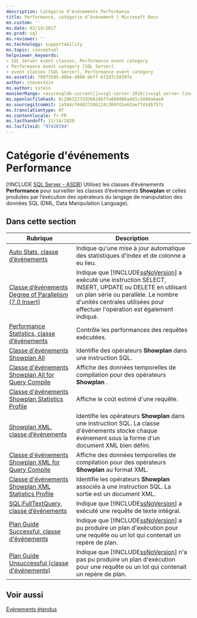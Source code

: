 ```yaml
---
description: Catégorie d'événements Performance
title: Performance, catégorie d’événement | Microsoft Docs
ms.custom: ''
ms.date: 03/14/2017
ms.prod: sql
ms.reviewer: ''
ms.technology: supportability
ms.topic: conceptual
helpviewer_keywords:
- SQL Server event classes, Performance event category
- Performance event category [SQL Server]
- event classes [SQL Server], Performance event category
ms.assetid: 708f3585-d8be-4980-bbff-672d7c59397e
author: stevestein
ms.author: sstein
monikerRange: =azuresqldb-current||>=sql-server-2016||>=sql-server-linux-2017||=azuresqldb-mi-current
ms.openlocfilehash: 0c20b32272d36824bffa066806add1c5860a6ae8
ms.sourcegitcommit: 1a544cf4dd2720b124c3697d1e62ae7741db757c
ms.translationtype: HT
ms.contentlocale: fr-FR
ms.lasthandoff: 12/14/2020
ms.locfileid: "97420194"
---
```

# <a name="performance-event-category"></a>Catégorie d'événements Performance
[!INCLUDE [SQL Server - ASDB](../../includes/applies-to-version/sql-asdb.md)]
  Utilisez les classes d’événements **Performance** pour surveiller les classes d’événements **Showplan** et celles produites par l’exécution des opérateurs du langage de manipulation des données SQL (DML, Data Manipulation Language).  
  
## <a name="in-this-section"></a>Dans cette section  
  
|Rubrique|Description|  
|-----------|-----------------|  
|[Auto Stats, classe d’événements](../../relational-databases/event-classes/auto-stats-event-class.md)|Indique qu'une mise à jour automatique des statistiques d'index et de colonne a eu lieu.|  
|[Classe d’événements Degree of Parallelism &#40;7.0 Insert&#41;](../../relational-databases/event-classes/degree-of-parallelism-7-0-insert-event-class.md)|Indique que [!INCLUDE[ssNoVersion](../../includes/ssnoversion-md.md)] a exécuté une instruction SELECT, INSERT, UPDATE ou DELETE en utilisant un plan série ou parallèle. Le nombre d'unités centrales utilisées pour effectuer l'opération est également indiqué.|  
|[Performance Statistics, classe d’événements](../../relational-databases/event-classes/performance-statistics-event-class.md)|Contrôle les performances des requêtes exécutées.|  
|[Classe d'événements Showplan All](../../relational-databases/event-classes/showplan-all-event-class.md)|Identifie des opérateurs **Showplan** dans une instruction SQL.|  
|[Classe d'événements Showplan All for Query Compile](../../relational-databases/event-classes/showplan-all-for-query-compile-event-class.md)|Affiche des données temporelles de compilation pour des opérateurs **Showplan** .|  
|[Classe d'événements Showplan Statistics Profile](../../relational-databases/event-classes/showplan-statistics-profile-event-class.md)|Affiche le coût estimé d'une requête.|  
|[Showplan XML, classe d’événements](../../relational-databases/event-classes/showplan-xml-event-class.md)|Identifie les opérateurs **Showplan** dans une instruction SQL. La classe d'événements stocke chaque événement sous la forme d'un document XML bien défini.|  
|[Classe d'événements Showplan XML for Query Compile](../../relational-databases/event-classes/showplan-xml-for-query-compile-event-class.md)|Affiche des données temporelles de compilation pour des opérateurs **Showplan** au format XML.|  
|[Classe d'événements Showplan XML Statistics Profile](../../relational-databases/event-classes/showplan-xml-statistics-profile-event-class.md)|Identifie les opérateurs **Showplan** associés à une instruction SQL. La sortie est un document XML.|  
|[SQL:FullTextQuery, classe d’événements](../../relational-databases/event-classes/sql-fulltextquery-event-class.md)|Indique que [!INCLUDE[ssNoVersion](../../includes/ssnoversion-md.md)] a exécuté une requête de texte intégral.|  
|[Plan Guide Successful, classe d'événements](../../relational-databases/event-classes/plan-guide-successful-event-class.md)|Indique que [!INCLUDE[ssNoVersion](../../includes/ssnoversion-md.md)] a pu produire un plan d'exécution pour une requête ou un lot qui contenait un repère de plan.|  
|[Plan Guide Unsuccessful (classe d'événements)](../../relational-databases/event-classes/plan-guide-unsuccessful-event-class.md)|Indique que [!INCLUDE[ssNoVersion](../../includes/ssnoversion-md.md)] n'a pas pu produire un plan d'exécution pour une requête ou un lot qui contenait un repère de plan.|  
  
## <a name="see-also"></a>Voir aussi  
 [Événements étendus](../../relational-databases/extended-events/extended-events.md)  
  
  
